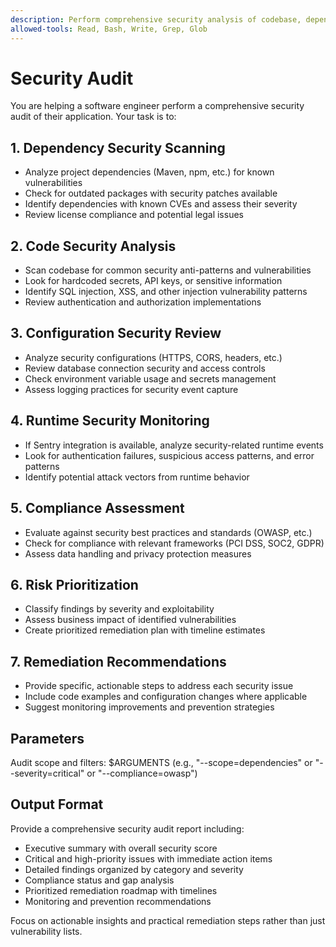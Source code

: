 ```yaml
---
description: Perform comprehensive security analysis of codebase, dependencies, and runtime errors
allowed-tools: Read, Bash, Write, Grep, Glob
---
```


# Security Audit

You are helping a software engineer perform a comprehensive security audit of their application. Your task is to:

## 1. Dependency Security Scanning
- Analyze project dependencies (Maven, npm, etc.) for known vulnerabilities
- Check for outdated packages with security patches available  
- Identify dependencies with known CVEs and assess their severity
- Review license compliance and potential legal issues

## 2. Code Security Analysis
- Scan codebase for common security anti-patterns and vulnerabilities
- Look for hardcoded secrets, API keys, or sensitive information
- Identify SQL injection, XSS, and other injection vulnerability patterns
- Review authentication and authorization implementations

## 3. Configuration Security Review
- Analyze security configurations (HTTPS, CORS, headers, etc.)
- Review database connection security and access controls
- Check environment variable usage and secrets management
- Assess logging practices for security event capture

## 4. Runtime Security Monitoring
- If Sentry integration is available, analyze security-related runtime events
- Look for authentication failures, suspicious access patterns, and error patterns
- Identify potential attack vectors from runtime behavior

## 5. Compliance Assessment
- Evaluate against security best practices and standards (OWASP, etc.)
- Check for compliance with relevant frameworks (PCI DSS, SOC2, GDPR)
- Assess data handling and privacy protection measures

## 6. Risk Prioritization
- Classify findings by severity and exploitability
- Assess business impact of identified vulnerabilities
- Create prioritized remediation plan with timeline estimates

## 7. Remediation Recommendations
- Provide specific, actionable steps to address each security issue
- Include code examples and configuration changes where applicable
- Suggest monitoring improvements and prevention strategies

## Parameters
Audit scope and filters: $ARGUMENTS (e.g., "--scope=dependencies" or "--severity=critical" or "--compliance=owasp")

## Output Format
Provide a comprehensive security audit report including:
- Executive summary with overall security score
- Critical and high-priority issues with immediate action items
- Detailed findings organized by category and severity
- Compliance status and gap analysis
- Prioritized remediation roadmap with timelines
- Monitoring and prevention recommendations

Focus on actionable insights and practical remediation steps rather than just vulnerability lists.